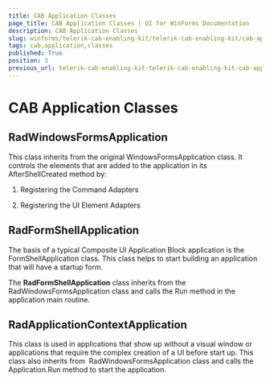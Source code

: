 ```yaml
---
title: CAB Application Classes
page_title: CAB Application Classes | UI for WinForms Documentation
description: CAB Application Classes
slug: winforms/telerik-cab-enabling-kit/telerik-cab-enabling-kit/cab-application-classes
tags: cab,application,classes
published: True
position: 3
previous_url: telerik-cab-enabling-kit-telerik-cab-enabling-kit-cab-application-classes
---
```


# CAB Application Classes

## RadWindowsFormsApplication

This class inherits from the original WindowsFormsApplication class. It controls the elements that are added to the application in its AfterShellCreated method by:

1. Registering the Command Adapters

1. Registering the UI Element Adapters

## RadFormShellApplication

The basis of a typical Composite UI Application Block application is the FormShellApplication class. This class helps to start building an application that will have a startup form. 

The __RadFormShellApplication__ class inherits from the RadWindowsFormsApplication class and calls the Run method in the application main routine.

## RadApplicationContextApplication

This class is used in applications that show up without a visual window or applications that require the complex creation of a UI before start up. This class also inherits from  RadWindowsFormsApplication class and calls the Application.Run method to start the application. 
